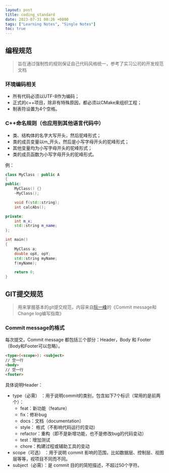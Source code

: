 ```yaml
---
layout: post
title: coding_standard
date: 2023-07-31 00:26 +0800
tags: ["Learning Notes", "Single Notes"]
toc: true
---
```


## 编程规范

> 旨在通过强制性的规则保证自己代码风格统一，参考了实习公司的开发规范文档

### 环境编码相关

- 所有代码必须以UTF-8作为编码；
- 正式的c++项目，除非有特殊原因，都必须以CMake来组织工程；
- 制表符设置为4个空格。

### C++命名规则（也应用到其他语言代码中）

- 类、结构体的名字大写开头，然后驼峰形式；
- 类的成员变量以m_开头，然后是小写字母开头的驼峰形式；
- 其他变量均为小写字母开头的驼峰形式；
- 类的成员函数为小写字母开头的驼峰形式。

例：

```c++
class MyClass : public A
{
public:
    MyClass() {}
    ~MyClass();

    void f(std::string);
    int calcAbs();

private:
    int m_x;
    std::string m_name;
};

int main()
{
    MyClass a;
    double opX, opY;
    std::string myName;
    f(myName);

    return 0;
}
```

## GIT提交规范

> 用来掌握基本的git提交规范，内容来自[阮一峰](http://www.ruanyifeng.com/blog/2016/01/commit_message_change_log.html)的《Commit message和Change log编写指南》

### Commit message的格式

每次提交，Commit message 都包括三个部分：Header，Body 和 Footer（Body和Footer可以忽略）。

```html
<type>(<scope>): <subject>
// 空一行
<body>
// 空一行
<footer>
```

具体说明Header：

- type（必需）  ：用于说明commit的类别，包含如下7个标识（常用的是前两个）：
  - feat：新功能（feature）
  - fix：修补bug
  - docs：文档（documentation）
  - style： 格式（不影响代码运行的变动）
  - refactor：重构（即不是新增功能，也不是修改bug的代码变动）
  - test：增加测试
  - chore：构建过程或辅助工具的变动
- scope（可选）  ：用于说明 commit 影响的范围，比如数据层、控制层、视图层等等，视项目不同而不同。
- subject（必需）：是 commit 目的的简短描述，不超过50个字符。